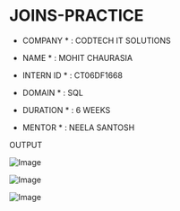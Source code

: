 # JOINS-PRACTICE

* COMPANY * : CODTECH IT SOLUTIONS
  
* NAME * : MOHIT CHAURASIA
  
* INTERN ID * : CT06DF1668
 
* DOMAIN * : SQL
 
* DURATION * : 6 WEEKS 
  
* MENTOR * : NEELA SANTOSH



OUTPUT 

![Image](https://github.com/user-attachments/assets/8a84d80f-ef38-43e3-bc03-f656ee86769e)  

![Image](https://github.com/user-attachments/assets/0a20912b-0970-4e6c-943c-c4b009d2aef1)

![Image](https://github.com/user-attachments/assets/1218da50-50f6-4280-ad5d-24899568e864)
